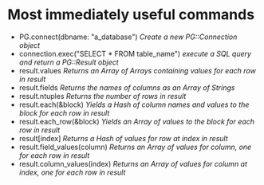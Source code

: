 # Most immediately useful commands
- PG.connect(dbname: "a_database")	*Create a new PG::Connection object*
- connection.exec("SELECT * FROM table_name")	*execute a SQL query and return a PG::Result object*
- result.values	*Returns an Array of Arrays containing values for each row in result*
- result.fields	*Returns the names of columns as an Array of Strings*
- result.ntuples	*Returns the number of rows in result*
- result.each(&block)	*Yields a Hash of column names and values to the block for each row in result*
- result.each_row(&block)	*Yields an Array of values to the block for each row in result*
- result[index]	*Returns a Hash of values for row at index in result*
- result.field_values(column)	*Returns an Array of values for column, one for each row in result*
- result.column_values(index)	*Returns an Array of values for column at index, one for each row in result*
